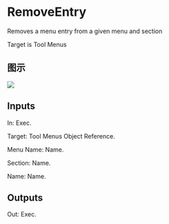 # RemoveEntry

Removes a menu entry from a given menu and section

Target is Tool Menus

## 图示

![]($-20221218-21135575.png)

## Inputs

In: Exec.

Target: Tool Menus Object Reference.

Menu Name: Name.

Section: Name.

Name: Name.  

## Outputs

Out: Exec.

